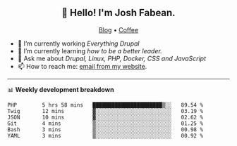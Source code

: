 <h2 align="center">👋 Hello! I'm Josh Fabean.</h2>
<p align="center">
  <a href="https://joshfabean.com">Blog</a> •
  <a href="https://www.buymeacoffee.com/LSxne6Yr4">Coffee</a>
</p>

- 🔭 I’m currently working *Everything Drupal*
- 🌱 I’m currently learning *how to be a better leader.*
- 💬 Ask me about *Drupal, Linux, PHP, Docker, CSS and JavaScript*
- 📫 How to reach me: [email from my website](https://joshfabean.com).

-------

📊 **Weekly development breakdown**
<!--START_SECTION:waka-->

```text
PHP        5 hrs 58 mins   ██████████████████████▒░░   89.54 %
Twig       12 mins         ▓░░░░░░░░░░░░░░░░░░░░░░░░   03.19 %
JSON       10 mins         ▓░░░░░░░░░░░░░░░░░░░░░░░░   02.62 %
Git        4 mins          ▒░░░░░░░░░░░░░░░░░░░░░░░░   01.25 %
Bash       3 mins          ▒░░░░░░░░░░░░░░░░░░░░░░░░   00.98 %
YAML       3 mins          ▒░░░░░░░░░░░░░░░░░░░░░░░░   00.92 %
```

<!--END_SECTION:waka-->

<!--
**fabean/fabean** is a ✨ _special_ ✨ repository because its `README.md` (this file) appears on your GitHub profile.

Here are some ideas to get you started:

- 🔭 I’m currently working on ...
- 🌱 I’m currently learning ...
- 👯 I’m looking to collaborate on ...
- 🤔 I’m looking for help with ...
- 💬 Ask me about ...
- 📫 How to reach me: ...
- 😄 Pronouns: ...
- ⚡ Fun fact: ...
-->
